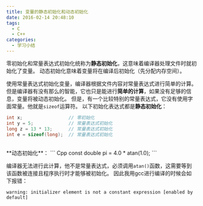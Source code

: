 ```yaml
---
title: 变量的静态初始化和动态初始化
date: 2016-02-14 20:48:10
tags:
  - C
  - C++
categories:
  - 学习小结
---
```

零初始化和常量表达式初始化统称为**静态初始化**，这意味着编译器处理文件时就初始化了变量。
动态初始化意味着变量将在编译后初始化（先分配内存空间）。

使用常量表达式初始化变量，编译器根据文件内容对常量表达式进行简单的计算。但是编译器有没有那么的智能，它也只是能进行**简单的计算**，如果没有足够的信息，变量将被动态初始化。
但是，有一个比较特别的常量表达式，它没有使用字面常量。他就是`sizeof`运算符。
以下初始化表达式都是**静态初始化**：
``` Cpp
int x;                 // 零初始化
int y = 5;             // 常量表达式初始化
long z = 13 * 13;      // 常量表达式初始化
int e = sizeof(long);  // 常量表达式初始化
```
<!-- more -->
<br>
**动态初始化**：
``` Cpp
const double pi = 4.0 * atan(1.0);
```

编译器无法进行此计算，他不是常量表达式，必须调用`atan()`函数，这需要等到该函数被连接且程序执行时才能够被初始化。 
因此我用gcc进行编译的时候会如下报错：

``` shell
warning: initializer element is not a constant expression [enabled by default]
```

